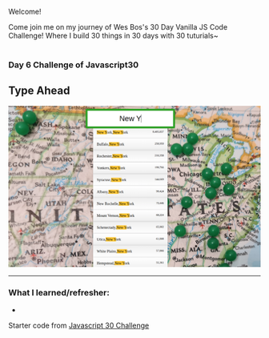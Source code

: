 Welcome! 

Come join me on my journey of Wes Bos's 30 Day Vanilla JS Code Challenge! Where I build 30 things in 30 days with 30 tuturials~
<br></br>
### Day 6 Challenge of Javascript30



## Type Ahead

![ScreenShot](./images/typeAhead.png)

----
### What I learned/refresher:

- 
Starter code from [Javascript 30 Challenge](https://github.com/wesbos/JavaScript30)